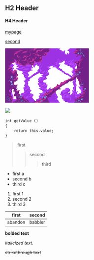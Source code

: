 ## H2 Header
#### H4 Header
[mypage](https://github.com/Luo-bl2118)  

[second](./second.md)  

![](./middleground.png)  

![](https://image.baidu.com/search/detail?ct=503316480&z=0&ipn=d&word=%E5%9B%BE%E7%89%87&step_word=&hs=2&pn=16&spn=0&di=10230&pi=0&rn=1&tn=baiduimagedetail&is=0%2C0&istype=0&ie=utf-8&oe=utf-8&in=&cl=2&lm=-1&st=undefined&cs=3681880960%2C455182084&os=300925455%2C52780073&simid=3050959082%2C3615260886&adpicid=0&lpn=0&ln=1376&fr=&fmq=1619710926940_R&fm=&ic=undefined&s=undefined&hd=undefined&latest=undefined&copyright=undefined&se=&sme=&tab=0&width=undefined&height=undefined&face=undefined&ist=&jit=&cg=&bdtype=0&oriquery=&objurl=https%3A%2F%2Fgimg2.baidu.com%2Fimage_search%2Fsrc%3Dhttp%3A%2F%2Fs13.sinaimg.cn%2Fbmiddle%2F4d049168cc5e11e7fb13c%26refer%3Dhttp%3A%2F%2Fs13.sinaimg.cn%26app%3D2002%26size%3Df9999%2C10000%26q%3Da80%26n%3D0%26g%3D0n%26fmt%3Djpeg%3Fsec%3D1622302935%26t%3D0e19aa633a84ff12af79f70d12d2a0be&fromurl=ippr_z2C%24qAzdH3FAzdH3Fks52_z%26e3Bftgw_z%26e3Bv54_z%26e3BvgAzdH3FfAzdH3Fks52_9wd9c8uba8aaabp0_z%26e3Bip4s&gsm=f&rpstart=0&rpnum=0&islist=&querylist=&force=undefined)  

```
int getValue ()
{
	return this.value;
}

```
> first
> > second
> > > third

* first
a
* second
b
* third 
c


1. first 
1
2. second 
2
3. third
3

| first | second |
| ---- | ------- |
| abandon | babbler |

**bolded text**  

*italicized text.*  

~~strikethrough text~~  


